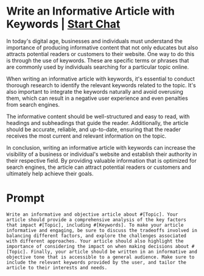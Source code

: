 

# Write an Informative Article with Keywords | [Start Chat](https://gptcall.net/chat.html?data=%7B%22contact%22%3A%7B%22id%22%3A%224bd46f22-321d-4418-8762-0e3c9f188b01%22%2C%22flow%22%3Atrue%7D%7D)
In today's digital age, businesses and individuals must understand the importance of producing informative content that not only educates but also attracts potential readers or customers to their website. One way to do this is through the use of keywords. These are specific terms or phrases that are commonly used by individuals searching for a particular topic online.



When writing an informative article with keywords, it's essential to conduct thorough research to identify the relevant keywords related to the topic. It's also important to integrate the keywords naturally and avoid overusing them, which can result in a negative user experience and even penalties from search engines.



The informative content should be well-structured and easy to read, with headings and subheadings that guide the reader. Additionally, the article should be accurate, reliable, and up-to-date, ensuring that the reader receives the most current and relevant information on the topic.



In conclusion, writing an informative article with keywords can increase the visibility of a business or individual's website and establish their authority in their respective field. By providing valuable information that is optimized for search engines, the article can attract potential readers or customers and ultimately help achieve their goals.

# Prompt

```
Write an informative and objective article about #[Topic]. Your article should provide a comprehensive analysis of the key factors that impact #[Topic], including #[Keywords]. To make your article informative and engaging, be sure to discuss the tradeoffs involved in balancing different factors, and explore the challenges associated with different approaches. Your article should also highlight the importance of considering the impact on when making decisions about #[Topic]. Finally, your article should be written in an informative and objective tone that is accessible to a general audience. Make sure to include the relevant keywords provided by the user, and tailor the article to their interests and needs.
```





